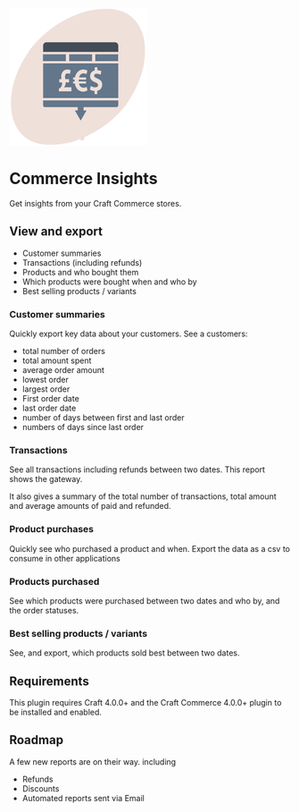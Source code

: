 
![Commerce Insights](resources/img/logo_dispositiontools_commerce_insights.png)

# Commerce Insights
Get insights from your Craft Commerce stores.

## View and export
- Customer summaries
- Transactions (including refunds)
- Products and who bought them
- Which products were bought when and who by
- Best selling products / variants

### Customer summaries
Quickly export key data about your customers.
See a customers:
- total number of orders
- total amount spent
- average order amount
- lowest order
- largest order
- First order date
- last order date
- number of days between first and last order
- numbers of days since last order

### Transactions
See all transactions including refunds between two dates. This report shows the gateway.

It also gives a summary of the total number of transactions, total amount and average amounts of paid and refunded.

### Product purchases
Quickly see who purchased a product and when. Export the data as a csv to consume in other applications

### Products purchased
See which products were purchased between two dates and who by, and the order statuses.

### Best selling products / variants
See, and export, which products sold best between two dates.

## Requirements
This plugin requires Craft 4.0.0+ and the Craft Commerce 4.0.0+ plugin to be installed and enabled.


## Roadmap
A few new reports are on their way. including
- Refunds
- Discounts
- Automated reports sent via Email
